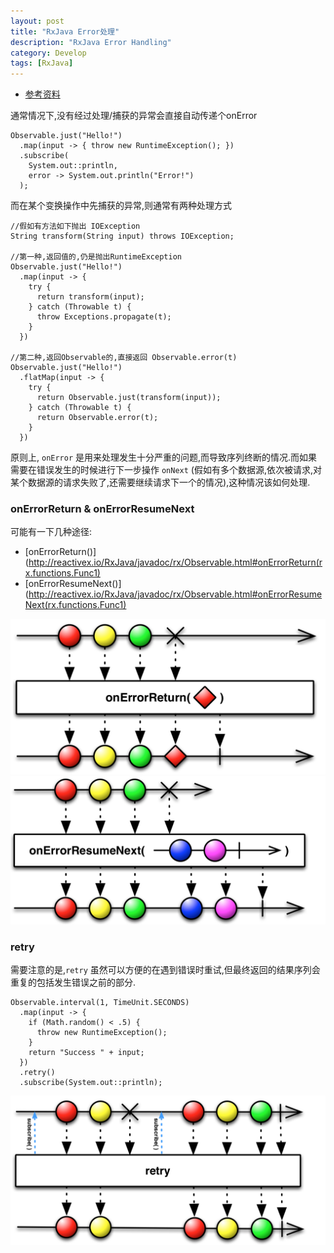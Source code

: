 ```yaml
---
layout: post
title: "RxJava Error处理"
description: "RxJava Error Handling"
category: Develop
tags: [RxJava]
---
```


- [参考资料](http://blog.danlew.net/2015/12/08/error-handling-in-rxjava/)

通常情况下,没有经过处理/捕获的异常会直接自动传递个onError

	Observable.just("Hello!")  
	  .map(input -> { throw new RuntimeException(); })
	  .subscribe(
	    System.out::println,
	    error -> System.out.println("Error!")
	  );

而在某个变换操作中先捕获的异常,则通常有两种处理方式

	//假如有方法如下抛出 IOException
	String transform(String input) throws IOException;

	//第一种,返回值的,仍是抛出RuntimeException
	Observable.just("Hello!")  
	  .map(input -> {
	    try {
	      return transform(input);
	    } catch (Throwable t) {
	      throw Exceptions.propagate(t);
	    }
	  })

	//第二种,返回Observable的,直接返回 Observable.error(t)
	Observable.just("Hello!")  
	  .flatMap(input -> {
	    try {
	      return Observable.just(transform(input));
	    } catch (Throwable t) {
	      return Observable.error(t);
	    }
	  })

原则上, `onError` 是用来处理发生十分严重的问题,而导致序列终断的情况.而如果需要在错误发生的时候进行下一步操作 `onNext` (假如有多个数据源,依次被请求,对某个数据源的请求失败了,还需要继续请求下一个的情况),这种情况该如何处理.

### onErrorReturn & onErrorResumeNext
可能有一下几种途径:

- [onErrorReturn()](http://reactivex.io/RxJava/javadoc/rx/Observable.html#onErrorReturn(rx.functions.Func1)
- [onErrorResumeNext()](http://reactivex.io/RxJava/javadoc/rx/Observable.html#onErrorResumeNext(rx.functions.Func1)

![onErrorReturn](/images/2016-03-18-rxjava-error-handling/onErrorReturn.png)
![onErrorResumeNext](/images/2016-03-18-rxjava-error-handling/onErrorResumeNext.png)

### retry
需要注意的是,`retry` 虽然可以方便的在遇到错误时重试,但最终返回的结果序列会重复的包括发生错误之前的部分.

	Observable.interval(1, TimeUnit.SECONDS)  
	  .map(input -> {
	    if (Math.random() < .5) {
	      throw new RuntimeException();
	    }
	    return "Success " + input;
	  })
	  .retry()
	  .subscribe(System.out::println);

![retry](/images/2016-03-18-rxjava-error-handling/retry.png)
